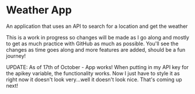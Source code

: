 # Weather App

An application that uses an API to search for a location and get the weather

This is a work in progress so changes will be made as I go along and mostly to get as much practice with GitHub as much as possible. You'll see the changes as time goes along and more features are added, should be a fun journey!

UPDATE: As of 17th of October - App works! When putting in my API key for the apikey variable, the functionality works. Now I just have to style it as right now it doesn't look very...well it doesn't look nice. That's coming up next!

